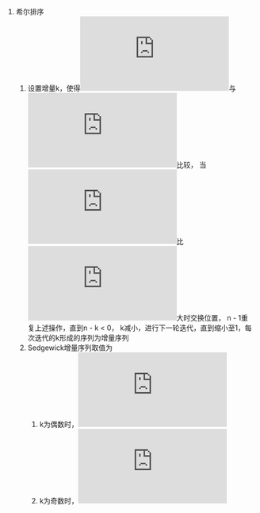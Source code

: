 1. 希尔排序
    1. 设置增量k，使得![](https://latex.codecogs.com/png.latex?a_%7Bn%7D)与![](https://latex.codecogs.com/png.latex?a_%7Bn%20-%20k%7D)比较，
      当![](https://latex.codecogs.com/png.latex?a_%7Bn%20-%20k%7D)比![](https://latex.codecogs.com/png.latex?a_%7Bn%7D)大时交换位置，
      n - 1重复上述操作，直到n - k < 0，
      k减小，进行下一轮迭代，直到缩小至1，每次迭代的k形成的序列为增量序列
    1. Sedgewick增量序列取值为
        1. k为偶数时，![](https://latex.codecogs.com/png.latex?9%20*%20%282%5E%7Bk%7D%20-%202%5E%7B%5Cfrac%7Bk%7D%7B2%7D%7D%29%20&plus;%201)
        2. k为奇数时，![](https://latex.codecogs.com/png.latex?8%20*%202%5E%7Bk%7D%20-%206%20*%202%5E%7B%5Cfrac%7Bk%20&plus;%201%7D%7B2%7D%7D%20&plus;%201)
